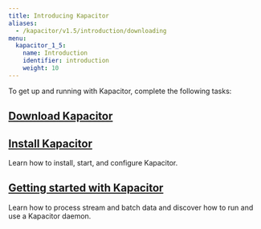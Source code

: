 ```yaml
---
title: Introducing Kapacitor
aliases:
  - /kapacitor/v1.5/introduction/downloading
menu:
  kapacitor_1_5:
    name: Introduction
    identifier: introduction
    weight: 10
---
```


To get up and running with Kapacitor, complete the following tasks:

## [Download Kapacitor](https://portal.influxdata.com/downloads)

## [Install Kapacitor](/kapacitor/v1.5/introduction/installation/)
Learn how to install, start, and configure Kapacitor.

## [Getting started with Kapacitor](/kapacitor/v1.5/introduction/getting-started/)
Learn how to process stream and batch data and discover how to run and use a Kapacitor daemon.
